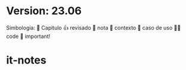 # Version: 23.06
Simbologia: 
    🤘 Capitulo 
    👍 revisado 
    🦖 nota 
    🚩 contexto
    🐲 caso de uso
    🧑‍💻 code
    🤖 important!

# it-notes

